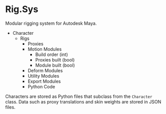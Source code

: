 # Rig.Sys

Modular rigging system for Autodesk Maya.

- Character
  - Rigs
    - Proxies
    - Motion Modules
      - Build order (int)
      - Proxies built (bool)
      - Module built (bool)
    - Deform Modules
    - Utility Modules
    - Export Modules
    - Python Code

Characters are stored as Python files that subclass from the `Character` class. Data such as proxy translations and skin
weights are stored in JSON files.
